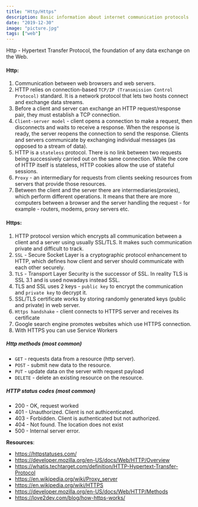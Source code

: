 ```yaml
---
title: "Http/Https"
description: Basic information about internet communication protocols
date: "2019-12-30"
image: "picture.jpg"
tags: ["web"]
---
```


Http - Hypertext Transfer Protocol, the foundation of any data exchange on the Web.

#### Http:

1. Communication between web browsers and web servers.
1. HTTP relies on connection-based `TCP/IP (Transmission Control Protocol)` standard. It is a network protocol that lets two hosts connect and exchange data streams.
1. Before a client and server can exchange an HTTP request/response pair, they must establish a TCP connection.
1. `Client-server model` - client opens a connection to make a request, then disconnects and waits to receive a response.
   When the response is ready, the server reopens the connection to send the response. Clients and servers communicate by exchanging individual messages (as opposed to a stream of data).
1. HTTP is a `stateless` protocol. There is no link between two requests being successively carried out on the same connection.
   While the core of HTTP itself is stateless, HTTP cookies allow the use of stateful sessions.
1. `Proxy` - an intermediary for requests from clients seeking resources from servers that provide those resources.
1. Between the client and the server there are intermediaries(proxies), which perform different operations.
   It means that there are more computers between a browser and the server handling the request - for example - routers, modems, proxy servers etc.

#### Https:

1. HTTP protocol version which encrypts all communication between a client and a server using usually SSL/TLS. It makes such communication private and difficult to track.
1. `SSL` - Secure Socket Layer is a cryptographic protocol enhancement to HTTP, which defines how client and server should communicate with each other securely.
1. `TLS` - Transport Layer Security is the successor of SSL. In reality TLS is SSL 3.1 and is used nowadays instead SSL.
1. TLS and SSL uses 2 keys - `public key` to encrypt the communication and `private key` to decrypt it.
1. SSL/TLS certificate works by storing randomly generated keys (public and private) in web server.
1. `Https handshake` - client connects to HTTPS server and receives its certificate
1. Google search engine promotes websites which use HTTPS connection.
1. With HTTPS you can use Service Workers

##### Http methods (most common)

- `GET` - requests data from a resource (http server).
- `POST` - submit new data to the resource.
- `PUT` - update data on the server with request payload
- `DELETE` - delete an existing resource on the resource.

##### HTTP status codes (most common)

- 200 - OK, request worked
- 401 - Unauthorized. Client is not authicenticated.
- 403 - Forbidden. Client is authenticated but not authorized.
- 404 - Not found. The location does not exist
- 500 - Internal server error.

**Resources**:

- https://httpstatuses.com/
- https://developer.mozilla.org/en-US/docs/Web/HTTP/Overview
- https://whatis.techtarget.com/definition/HTTP-Hypertext-Transfer-Protocol
- https://en.wikipedia.org/wiki/Proxy_server
- https://en.wikipedia.org/wiki/HTTPS
- https://developer.mozilla.org/en-US/docs/Web/HTTP/Methods
- https://love2dev.com/blog/how-https-works/
